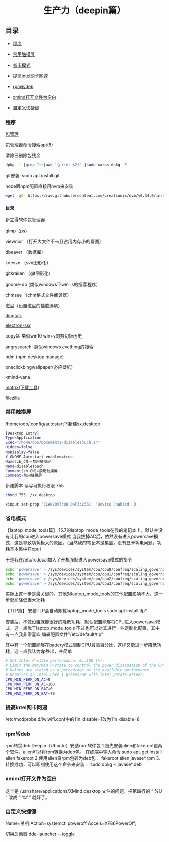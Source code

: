<h1 align="center">生产力（deepin篇）</h1>

## 目录

- [程序](#程序)

- [禁用触摸屏](#禁用触摸屏)

- [省电模式](#省电模式)

- [提高intel网卡网速](#提高intel网卡网速)

- [rpm转deb](#rpm转deb)

- [xmind打开文件为空白](#xmind打开文件为空白)

- [自定义快捷键](#自定义快捷键)

### 程序

[包管理](https://wiki.deepin.org/wiki/%E8%BD%AF%E4%BB%B6%E5%8C%85%E7%AE%A1%E7%90%86)

包管理器命令搜索apt(8)

清除已删除包残余
```bash
dpkg -l |grep ^rc|awk '{print $2}' |sudo xargs dpkg -P
```

git安装: sudo apt install git

node跟npm配置直接用nvm来安装
```bash
wget -qO- https://raw.githubusercontent.com/creationix/nvm/v0.34.0/install.sh | bash
```

#### 目录

新立得软件包管理器

gimp（ps）

viewnior （打开大文件不卡且占用内存小的看图）

dbeaver （数据库）

kdesvn  （svn图形化）

gitkraken  （git图形化）

gnome-do (类似windows下win+s的搜索程序)

chmsee （chm格式文件阅读器）

磁盘（设置磁盘的挂载选项）

[dingtalk](https://github.com/nashaofu/dingtalk)

[electron-ssr](https://github.com/lolimay/shadowsocks-deepin)

copyQ: 类似win10 win+v的剪切板历史

angrysearch: 类似windows evething的搜索

ndm (npm desktop manage)

oneclickbingwallpaper(必应壁纸)

xmind-vana

[motrix(下载工具)](https://motrix.app/zh-CN/)

filezilla

### 禁用触摸屏

/home/ooo/.config/autostart下新建xx.desktop
```bash
[Desktop Entry]
Type=Application
Exec="/home/ooo/Documents/disableTouch.sh"
Hidden=false
NoDisplay=false
X-GNOME-Autostart-enabled=true
Name[zh_CN]=禁用触摸屏
Name=disableTouch
Comment[zh_CN]=禁用触摸屏
Comment=禁用触摸屏
```
新建脚本 读写可执行权限 755
```bash
chmod 755 ./xx.desktop
```
```bash
xinput set-prop 'ELAN2097:00 04F3:2331' 'Device Enabled' 0
```

### 省电模式

【laptop_mode_tools篇】
15.7的laptop_mode_tools在我的笔记本上，默认并没有让我的cpu进入powersave模式
当我拔掉AC后，依然没有进入powersave模式，这是导致功耗极大的原因。（当然我的笔记本是集显，没有显卡耗电问题，功耗基本集中在cpu）

于是我在/etc/rc.local加入了开机强制进入powersave模式的指令
```bash
echo 'powersave' > /sys/devices/system/cpu/cpu0/cpufreq/scaling_governor
echo 'powersave' > /sys/devices/system/cpu/cpu1/cpufreq/scaling_governor
echo 'powersave' > /sys/devices/system/cpu/cpu2/cpufreq/scaling_governor
echo 'powersave' > /sys/devices/system/cpu/cpu3/cpufreq/scaling_governor
```

实际上这一步是最关键的，其他对laptop_mode_tools的其他配置影响不大。这一步就能降低很大功耗

【TLP篇】
安装TLP会自动卸载laptop_mode_tools
sudo apt install tlp*

安装后，不做设置就能很好的降低功耗，默认配置能够将CPU进入powersave模式，这一点优于laptop_mode_tools
不过也可以对其进行一些定制化配置，其中有一点我非常喜欢
编辑配置文件"/etc/default/tlp"

其中有一个配置能够在battery模式限制CPU最高百分比，这样又能进一步降低功耗，这一点我认为tlp胜出，并简单
```bash
# Set Intel P-state performance: 0..100 (%).
# Limit the max/min P-state to control the power dissipation of the CPU.
# Values are stated as a percentage of the available performance.
# Requires an Intel Core i processor with intel_pstate driver.
CPU_MIN_PERF_ON_AC=0
CPU_MAX_PERF_ON_AC=100
CPU_MIN_PERF_ON_BAT=0
CPU_MAX_PERF_ON_BAT=70
```

### 提高intel网卡网速

/etc/modprobe.d/iwlwifi.conf中的11n_disable=1改为11n_disable=8

### rpm转deb

rpm转换deb Deepin（Ubuntu）安装rpm软件包    1.首先安装alien和fakeroot这两个软件，alien可以将rpm转换为deb包。     在终端中输入命令          sudo apt-get install alien fakeroot          2.使用alien将rpm包转为deb包：          fakeroot alien javase*.rpm          3.转换成功，可以即刻使用这个命令来安装：          sudo dpkg -i javase*.deb

### xmind打开文件为空白

这个是 /usr/share/applications/XMind.desktop 文件的问题，把第四行的 “ %U ” 改成 “ %f ” 就好了。

### 自定义快捷键

Name=关机
Action=systemctl poweroff
Accels=XF86PowerOff;

切换启动器
dde-launcher --toggle